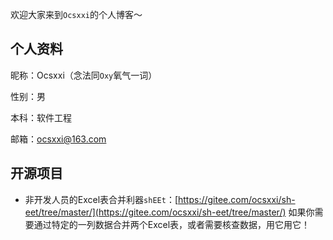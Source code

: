 欢迎大家来到`Ocsxxi`的个人博客～

## 个人资料
昵称：Ocsxxi（念法同`Oxy`氧气一词）

性别：男

本科：软件工程

<!-- 技能：Web应用程序设计、微信小程序设计、 -->

<!-- 喜欢玩的手游：王者荣耀、英雄联盟lol手游、单机版我的世界 -->

邮箱：ocsxxi@163.com

<!-- ###
也曾迷惘过，但是早已不再迷惘。

热爱生活，为中华民族伟大复兴而奋斗！ -->

## 开源项目

* 非开发人员的Excel表合并利器`shEEt`：[https://gitee.com/ocsxxi/sh-eet/tree/master/](https://gitee.com/ocsxxi/sh-eet/tree/master/) 如果你需要通过特定的一列数据合并两个Excel表，或者需要核查数据，用它用它！


<!-- ## 
如果你有什么话想对我说，请在下面的评论区留言给我吧！ -->